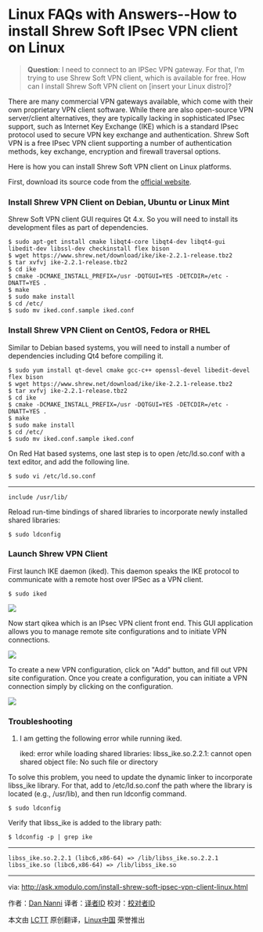 Linux FAQs with Answers--How to install Shrew Soft IPsec VPN client on Linux
================================================================================
> **Question**: I need to connect to an IPSec VPN gateway. For that, I'm trying to use Shrew Soft VPN client, which is available for free. How can I install Shrew Soft VPN client on [insert your Linux distro]? 

There are many commercial VPN gateways available, which come with their own proprietary VPN client software. While there are also open-source VPN server/client alternatives, they are typically lacking in sophisticated IPsec support, such as Internet Key Exchange (IKE) which is a standard IPsec protocol used to secure VPN key exchange and authentication. Shrew Soft VPN is a free IPsec VPN client supporting a number of authentication methods, key exchange, encryption and firewall traversal options.

Here is how you can install Shrew Soft VPN client on Linux platforms.

First, download its source code from the [official website][1].

### Install Shrew VPN Client on Debian, Ubuntu or Linux Mint ###

Shrew Soft VPN client GUI requires Qt 4.x. So you will need to install its development files as part of dependencies.

    $ sudo apt-get install cmake libqt4-core libqt4-dev libqt4-gui libedit-dev libssl-dev checkinstall flex bison
    $ wget https://www.shrew.net/download/ike/ike-2.2.1-release.tbz2
    $ tar xvfvj ike-2.2.1-release.tbz2
    $ cd ike
    $ cmake -DCMAKE_INSTALL_PREFIX=/usr -DQTGUI=YES -DETCDIR=/etc -DNATT=YES .
    $ make
    $ sudo make install
    $ cd /etc/
    $ sudo mv iked.conf.sample iked.conf 

### Install Shrew VPN Client on CentOS, Fedora or RHEL ###

Similar to Debian based systems, you will need to install a number of dependencies including Qt4 before compiling it.

    $ sudo yum install qt-devel cmake gcc-c++ openssl-devel libedit-devel flex bison
    $ wget https://www.shrew.net/download/ike/ike-2.2.1-release.tbz2
    $ tar xvfvj ike-2.2.1-release.tbz2
    $ cd ike
    $ cmake -DCMAKE_INSTALL_PREFIX=/usr -DQTGUI=YES -DETCDIR=/etc -DNATT=YES .
    $ make
    $ sudo make install
    $ cd /etc/
    $ sudo mv iked.conf.sample iked.conf 

On Red Hat based systems, one last step is to open /etc/ld.so.conf with a text editor, and add the following line.

    $ sudo vi /etc/ld.so.conf

----------

    include /usr/lib/

Reload run-time bindings of shared libraries to incorporate newly installed shared libraries:

    $ sudo ldconfig 

### Launch Shrew VPN Client ###

First launch IKE daemon (iked). This daemon speaks the IKE protocol to communicate with a remote host over IPSec as a VPN client.

    $ sudo iked 

![](https://farm9.staticflickr.com/8685/17175688940_59c2db64c9_b.jpg)

Now start qikea which is an IPsec VPN client front end. This GUI application allows you to manage remote site configurations and to initiate VPN connections.

![](https://farm8.staticflickr.com/7750/16742992713_eed7f97939_b.jpg)

To create a new VPN configuration, click on "Add" button, and fill out VPN site configuration. Once you create a configuration, you can initiate a VPN connection simply by clicking on the configuration.

![](https://farm8.staticflickr.com/7725/17337297056_3d38dc2180_b.jpg)

### Troubleshooting ###

1. I am getting the following error while running iked.

    iked: error while loading shared libraries: libss_ike.so.2.2.1: cannot open shared object file: No such file or directory

To solve this problem, you need to update the dynamic linker to incorporate libss_ike library. For that, add to /etc/ld.so.conf the path where the library is located (e.g., /usr/lib), and then run ldconfig command.

    $ sudo ldconfig

Verify that libss_ike is added to the library path:

    $ ldconfig -p | grep ike 

----------

    libss_ike.so.2.2.1 (libc6,x86-64) => /lib/libss_ike.so.2.2.1
	libss_ike.so (libc6,x86-64) => /lib/libss_ike.so

--------------------------------------------------------------------------------

via: http://ask.xmodulo.com/install-shrew-soft-ipsec-vpn-client-linux.html

作者：[Dan Nanni][a]
译者：[译者ID](https://github.com/译者ID)
校对：[校对者ID](https://github.com/校对者ID)

本文由 [LCTT](https://github.com/LCTT/TranslateProject) 原创翻译，[Linux中国](https://linux.cn/) 荣誉推出

[a]:http://ask.xmodulo.com/author/nanni
[1]:https://www.shrew.net/download/ike